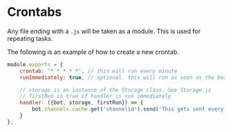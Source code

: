 # Crontabs

Any file ending with a `.js` will be taken as a module. This is used for repeating tasks.

The following is an example of how to create a new crontab.

```js
module.exports = {
    crontab: '* * * * *', // this will run every minute
    runImmediately: true, // optional. this will run as soon as the bot is initialized

    // storage is an instance of the Storage class. See Storage.js
    // firstRun is true if handler is run immediately
    handler: ({bot, storage, firstRun}) => {
        bot.channels.cache.get('channelid').send('This gets sent every minute');
    }
};
```